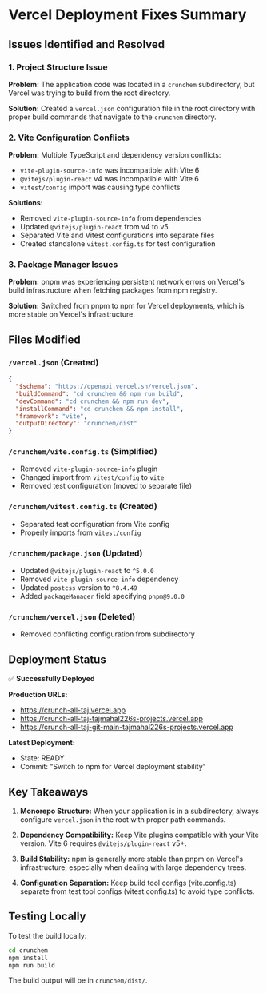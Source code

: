 # Vercel Deployment Fixes Summary

## Issues Identified and Resolved

### 1. **Project Structure Issue**
**Problem:** The application code was located in a `crunchem` subdirectory, but Vercel was trying to build from the root directory.

**Solution:** Created a `vercel.json` configuration file in the root directory with proper build commands that navigate to the `crunchem` directory.

### 2. **Vite Configuration Conflicts**
**Problem:** Multiple TypeScript and dependency version conflicts:
- `vite-plugin-source-info` was incompatible with Vite 6
- `@vitejs/plugin-react` v4 was incompatible with Vite 6
- `vitest/config` import was causing type conflicts

**Solutions:**
- Removed `vite-plugin-source-info` from dependencies
- Updated `@vitejs/plugin-react` from v4 to v5
- Separated Vite and Vitest configurations into separate files
- Created standalone `vitest.config.ts` for test configuration

### 3. **Package Manager Issues**
**Problem:** pnpm was experiencing persistent network errors on Vercel's build infrastructure when fetching packages from npm registry.

**Solution:** Switched from pnpm to npm for Vercel deployments, which is more stable on Vercel's infrastructure.

## Files Modified

### `/vercel.json` (Created)
```json
{
  "$schema": "https://openapi.vercel.sh/vercel.json",
  "buildCommand": "cd crunchem && npm run build",
  "devCommand": "cd crunchem && npm run dev",
  "installCommand": "cd crunchem && npm install",
  "framework": "vite",
  "outputDirectory": "crunchem/dist"
}
```

### `/crunchem/vite.config.ts` (Simplified)
- Removed `vite-plugin-source-info` plugin
- Changed import from `vitest/config` to `vite`
- Removed test configuration (moved to separate file)

### `/crunchem/vitest.config.ts` (Created)
- Separated test configuration from Vite config
- Properly imports from `vitest/config`

### `/crunchem/package.json` (Updated)
- Updated `@vitejs/plugin-react` to `^5.0.0`
- Removed `vite-plugin-source-info` dependency
- Updated `postcss` version to `^8.4.49`
- Added `packageManager` field specifying `pnpm@9.0.0`

### `/crunchem/vercel.json` (Deleted)
- Removed conflicting configuration from subdirectory

## Deployment Status

✅ **Successfully Deployed**

**Production URLs:**
- https://crunch-all-taj.vercel.app
- https://crunch-all-taj-tajmahal226s-projects.vercel.app
- https://crunch-all-taj-git-main-tajmahal226s-projects.vercel.app

**Latest Deployment:**
- State: READY
- Commit: "Switch to npm for Vercel deployment stability"

## Key Takeaways

1. **Monorepo Structure:** When your application is in a subdirectory, always configure `vercel.json` in the root with proper path commands.

2. **Dependency Compatibility:** Keep Vite plugins compatible with your Vite version. Vite 6 requires `@vitejs/plugin-react` v5+.

3. **Build Stability:** npm is generally more stable than pnpm on Vercel's infrastructure, especially when dealing with large dependency trees.

4. **Configuration Separation:** Keep build tool configs (vite.config.ts) separate from test tool configs (vitest.config.ts) to avoid type conflicts.

## Testing Locally

To test the build locally:
```bash
cd crunchem
npm install
npm run build
```

The build output will be in `crunchem/dist/`.

